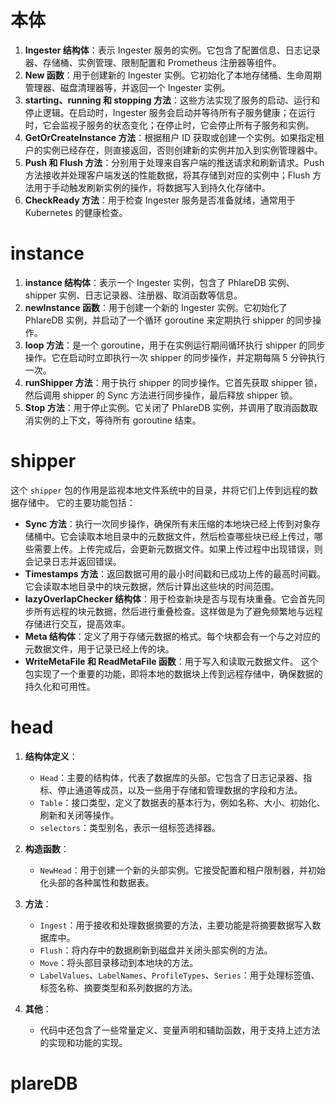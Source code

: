 # 本体
1. **Ingester 结构体**：表示 Ingester 服务的实例。它包含了配置信息、日志记录器、存储桶、实例管理、限制配置和 Prometheus 注册器等组件。
2. **New 函数**：用于创建新的 Ingester 实例。它初始化了本地存储桶、生命周期管理器、磁盘清理器等，并返回一个 Ingester 实例。
3. **starting、running 和 stopping 方法**：这些方法实现了服务的启动、运行和停止逻辑。在启动时，Ingester 服务会启动并等待所有子服务健康；在运行时，它会监视子服务的状态变化；在停止时，它会停止所有子服务和实例。
4. **GetOrCreateInstance 方法**：根据租户 ID 获取或创建一个实例。如果指定租户的实例已经存在，则直接返回，否则创建新的实例并加入到实例管理器中。
5. **Push 和 Flush 方法**：分别用于处理来自客户端的推送请求和刷新请求。Push 方法接收并处理客户端发送的性能数据，将其存储到对应的实例中；Flush 方法用于手动触发刷新实例的操作，将数据写入到持久化存储中。
6. **CheckReady 方法**：用于检查 Ingester 服务是否准备就绪，通常用于 Kubernetes 的健康检查。
# instance
1. **instance 结构体**：表示一个 Ingester 实例，包含了 PhlareDB 实例、shipper 实例、日志记录器、注册器、取消函数等信息。
2. **newInstance 函数**：用于创建一个新的 Ingester 实例。它初始化了 PhlareDB 实例，并启动了一个循环 goroutine 来定期执行 shipper 的同步操作。
3. **loop 方法**：是一个 goroutine，用于在实例运行期间循环执行 shipper 的同步操作。它在启动时立即执行一次 shipper 的同步操作，并定期每隔 5 分钟执行一次。
4. **runShipper 方法**：用于执行 shipper 的同步操作。它首先获取 shipper 锁，然后调用 shipper 的 Sync 方法进行同步操作，最后释放 shipper 锁。
5. **Stop 方法**：用于停止实例。它关闭了 PhlareDB 实例，并调用了取消函数取消实例的上下文，等待所有 goroutine 结束。
# shipper
这个 `shipper` 包的作用是监视本地文件系统中的目录，并将它们上传到远程的数据存储中。
它的主要功能包括：
- **Sync 方法**：执行一次同步操作，确保所有未压缩的本地块已经上传到对象存储桶中。它会读取本地目录中的元数据文件，然后检查哪些块已经上传过，哪些需要上传。上传完成后，会更新元数据文件。如果上传过程中出现错误，则会记录日志并返回错误。
- **Timestamps 方法**：返回数据可用的最小时间戳和已成功上传的最高时间戳。它会读取本地目录中的块元数据，然后计算出这些块的时间范围。
- **lazyOverlapChecker 结构体**：用于检查新块是否与现有块重叠。它会首先同步所有远程的块元数据，然后进行重叠检查。这样做是为了避免频繁地与远程存储进行交互，提高效率。
- **Meta 结构体**：定义了用于存储元数据的格式。每个块都会有一个与之对应的元数据文件，用于记录已经上传的块。
- **WriteMetaFile 和 ReadMetaFile 函数**：用于写入和读取元数据文件。
这个包实现了一个重要的功能，即将本地的数据块上传到远程存储中，确保数据的持久化和可用性。
# head
1. **结构体定义**：
    
    - `Head`：主要的结构体，代表了数据库的头部。它包含了日志记录器、指标、停止通道等成员，以及一些用于存储和管理数据的字段和方法。
    - `Table`：接口类型，定义了数据表的基本行为，例如名称、大小、初始化、刷新和关闭等操作。
    - `selectors`：类型别名，表示一组标签选择器。
2. **构造函数**：
    
    - `NewHead`：用于创建一个新的头部实例。它接受配置和租户限制器，并初始化头部的各种属性和数据表。
3. **方法**：
    
    - `Ingest`：用于接收和处理数据摘要的方法，主要功能是将摘要数据写入数据库中。
    - `Flush`：将内存中的数据刷新到磁盘并关闭头部实例的方法。
    - `Move`：将头部目录移动到本地块的方法。
    - `LabelValues`、`LabelNames`、`ProfileTypes`、`Series`：用于处理标签值、标签名称、摘要类型和系列数据的方法。
4. **其他**：
    - 代码中还包含了一些常量定义、变量声明和辅助函数，用于支持上述方法的实现和功能的实现。
# plareDB
